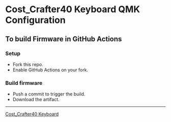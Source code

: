 # Cost_Crafter40 Keyboard QMK Configuration
## To build Firmware in GitHub Actions

### Setup

- Fork this repo.
- Enable GitHub Actions on your fork.

### Build firmware

- Push a commit to trigger the build.
- Download the artifact. 


---
[Cost_Crafter40 Keyboard](https://github.com/ozkan)

